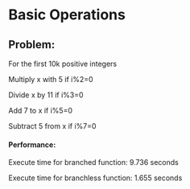 # Basic Operations
## Problem:
For the first 10k positive integers

Multiply x with 5 if i%2=0

Divide x by 11 if i%3=0

Add 7 to x if i%5=0

Subtract 5 from x if i%7=0

#### Performance:
Execute time for branched function: 9.736 seconds

Execute time for branchless function: 1.655 seconds
